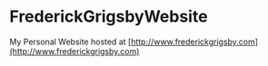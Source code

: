# FrederickGrigsbyWebsite 
My Personal Website hosted at [http://www.frederickgrigsby.com](http://www.frederickgrigsby.com)

